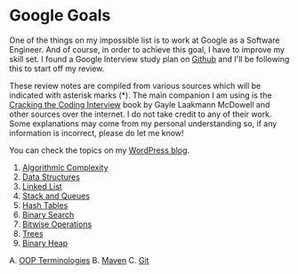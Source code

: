 # Google Goals
One of the things on my impossible list is to work at Google as a Software Engineer. And of course, in order to achieve this goal, I have to improve my skill set. I found a Google Interview study plan on [Github](https://github.com/xiewenya/google-interview-university) and I'll be following this to start off my review.

These review notes are compiled from various sources which will be indicated with asterisk marks (*). The main companion I am using is the [Cracking the Coding Interview](http://www.crackingthecodinginterview.com) book by Gayle Laakmann McDowell and other sources over the internet. I do not take credit to any of their work. Some explanations may come from my personal understanding so, if any information is incorrect, please do let me know!

You can check the topics on my [WordPress blog](https://danicanacionales.wordpress.com).

 1. [Algorithmic Complexity](https://danicanacionales.wordpress.com/2019/01/06/01-algorithmic-complexity/)
 2. [Data Structures](https://danicanacionales.wordpress.com/2019/01/06/02-data-structures/)
 3. [Linked List](https://danicanacionales.wordpress.com/2019/01/06/03-linked-list/)
 4. [Stack and Queues](https://danicanacionales.wordpress.com/2019/01/06/04-stack-and-queue/)
 5. [Hash Tables](https://danicanacionales.wordpress.com/2019/01/08/05-hash-table/)
 6. [Binary Search](https://danicanacionales.wordpress.com/2019/01/12/06-binary-search/)
 7. [Bitwise Operations](https://danicanacionales.wordpress.com/2019/01/20/07-bitwise-operations/)
 8. [Trees](https://danicanacionales.wordpress.com/2019/02/02/08-trees/)
 9. [Binary Heap](https://danicanacionales.wordpress.com/2019/02/06/09-binary-heap/)

 A. [OOP Terminologies](https://danicanacionales.wordpress.com/2019/03/30/a-oop-terminologies/)
 B. [Maven](https://danicanacionales.wordpress.com/2019/03/31/b-maven/)
 C. [Git](https://danicanacionales.wordpress.com/2019/04/01/c-git/)
